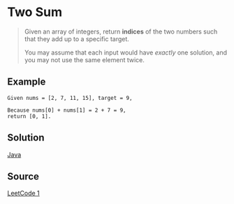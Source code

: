 # Two Sum

> Given an array of integers, return __indices__ of the two numbers such that they add up to a specific target.
>
> You may assume that each input would have _exactly_ one solution, and you may not use the same element twice.

## Example

```
Given nums = [2, 7, 11, 15], target = 9,

Because nums[0] + nums[1] = 2 + 7 = 9,
return [0, 1].
```

## Solution

[Java](solution1.java)

## Source

[LeetCode 1](https://leetcode.com/problems/two-sum/)